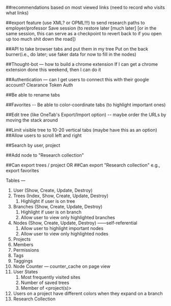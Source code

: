 ##recommendations based on most viewed links (need to record who visits what links)

##export feature (use XML? or OPML!!!) to send research paths to employer/professor
	Save session (to restore later [much later] [or in the same session, this can serve as a checkpoint to revert back to if you open up too much shit down the road])

##API to take browser tabs and put them in my tree
	Put on the back burner(i.e., do later; use faker data for now to fill in the nodes)

##Thought-bot — how to build a chrome extension
	If I can get a chrome extension done this weekend, then I can do it

##Authentication — can I get users to connect this with their google account?
	Clearance
	Token Auth

##Be able to rename tabs

##Favorites -- Be able to color-coordinate tabs (to highlight important ones)


##Edit tree (like OneTab's Export/Import option) -- maybe order the URLs by moving the stack around

##Limit visible tree to 10-20 vertical tabs (maybe have this as an option)
##Allow users to scroll left and right

##Search by user, project

##Add node to "Research collection"

##Can export trees / project
	OR
##Can export "Research collection" e.g., export favorites


Tables —
1. User (Show, Create, Update, Destroy)
2. Trees (Index, Show, Create, Update, Destroy)
    1. Highlight if user is on tree
3. Branches (Show, Create, Update, Destroy)
    1. Highlight if user is on branch
    2. Allow user to view only highlighted branches
4. Nodes (Show, Create, Update, Destroy) ——self-referential
    1. Allow user to highlight important nodes
    2. Allow user to view only highlighted nodes
5. Projects
6. Members
7. Permissions
8. Tags
9. Taggings
10. Node Counter — counter_cache on page view
11. User States
    1. Most frequently visited sites
    2. Number of saved trees
    3. Member of <project(s)>
12. Users on a project have different colors when they expand on a branch
13. Research Collection
